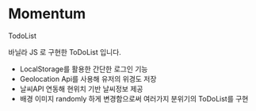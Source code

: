 # Momentum
TodoList

바닐라 JS 로 구현한 ToDoList 입니다.


- LocalStorage를 활용한 간단한 로그인 기능
- Geolocation Api를 사용해 유저의 위경도 저장
- 날씨API 연동해 현위치 기반 날씨정보 제공
- 배경 이미지 randomly 하게 변경함으로써 여러가지 분위기의 ToDoList를 구현
